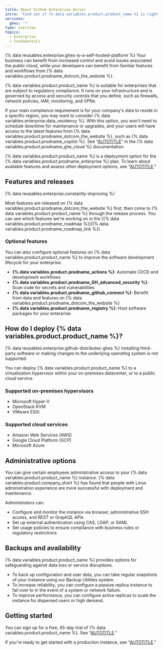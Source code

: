 ```yaml
---
title: About GitHub Enterprise Server
intro: 'Find out if {% data variables.product.product_name %} is right for your business.'
versions:
  ghes: '*'
type: overview
topics:
  - Enterprise
  - Fundamentals
---
```


{% data reusables.enterprise.ghes-is-a-self-hosted-platform %} Your business can benefit from increased control and avoid issues associated the public cloud, while your developers can benefit from familiar features and workflows from {% data variables.product.prodname_dotcom_the_website %}.

{% data variables.product.product_name %} is suitable for enterprises that are subject to regulatory compliance. It runs on your infrastructure and is governed by access and security controls that you define, such as firewalls, network policies, IAM, monitoring, and VPNs.

If your main compliance requirement is for your company's data to reside in a specific region, you may want to consider {% data variables.enterprise.data_residency %}. With this option, you won't need to schedule downtime for maintenance or upgrades, and your users will have access to the latest features from {% data variables.product.prodname_dotcom_the_website %}, such as {% data variables.product.prodname_copilot %}. See "[AUTOTITLE](/enterprise-cloud@latest/admin/data-residency/about-github-enterprise-cloud-with-data-residency)" in the {% data variables.product.prodname_ghe_cloud %} documentation.

{% data variables.product.product_name %} is a deployment option for the {% data variables.product.prodname_enterprise %} plan. To learn about available features and assess other deployment options, see "[AUTOTITLE](/admin/overview/about-github-for-enterprises)."

## Features and releases

{% data reusables.enterprise.constantly-improving %}

Most features are released on {% data variables.product.prodname_dotcom_the_website %} first, then come to {% data variables.product.product_name %} through the release process. You can see which features we're working on in the [{% data variables.product.prodname_roadmap %}]({% data variables.product.prodname_roadmap_link %}).

### Optional features

You can also configure optional features on {% data variables.product.product_name %} to improve the software development lifecycle for your enterprise.

* **{% data variables.product.prodname_actions %}**: Automate CI/CD and development workflows
* **{% data variables.product.prodname_GH_advanced_security %}**: Scan code for secrets and vulnerabilities
* **{% data variables.product.prodname_github_connect %}**: Benefit from data and features on {% data variables.product.prodname_dotcom_the_website %}
* **{% data variables.product.prodname_registry %}**: Host software packages for your enterprise

## How do I deploy {% data variables.product.product_name %}?

{% data reusables.enterprise.github-distributes-ghes %} Installing third-party software or making changes to the underlying operating system is not supported.

You can deploy {% data variables.product.product_name %} to a virtualization hypervisor within your on-premises datacenter, or to a public cloud service.

### Supported on-premises hypervisors

* Microsoft Hyper-V
* OpenStack KVM
* VMware ESXi

### Supported cloud services

* Amazon Web Services (AWS)
* Google Cloud Platform (GCP)
* Microsoft Azure

## Administrative options

You can give certain employees administrative access to your {% data variables.product.product_name %} instance. {% data variables.product.company_short %} has found that people with Linux administration experience are more successful with deployment and maintenance.

Administrators can:

* Configure and monitor the instance via browser, administrative SSH access, and REST or GraphQL APIs
* Set up external authentication using CAS, LDAP, or SAML
* Set usage policies to ensure compliance with business rules or regulatory restrictions

## Backups and availability

{% data variables.product.product_name %} provides options for safeguarding against data loss or service disruptions.

* To back up configuration and user data, you can take regular snapshots of your instance using our Backup Utilities system.
* To increase reliability, you can configure a passive replica instance to fail over to in the event of a system or network failure.
* To improve performance, you can configure active replicas to scale the instance for dispersed users or high demand.

## Getting started

You can sign up for a free, 45-day trial of {% data variables.product.product_name %}. See "[AUTOTITLE](/admin/overview/setting-up-a-trial-of-github-enterprise-server)."

If you're ready to get started with a production instance, see "[AUTOTITLE](/get-started/onboarding/getting-started-with-github-enterprise-server)."
